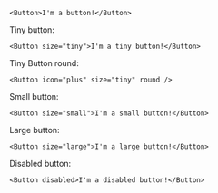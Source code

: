 ```
<Button>I'm a button!</Button>
```

Tiny button:
```
<Button size="tiny">I'm a tiny button!</Button>
```

Tiny Button round:

```
<Button icon="plus" size="tiny" round />
```

Small button:
```
<Button size="small">I'm a small button!</Button>
```

Large button:
```
<Button size="large">I'm a large button!</Button>
```

Disabled button:

```
<Button disabled>I'm a disabled button!</Button>
```

